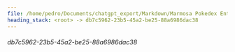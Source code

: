 ```yaml
---
file: /home/pedro/Documents/chatgpt_export/Markdown/Marmosa Pokedex Entry.md
heading_stack: <root> -> db7c5962-23b5-45a2-be25-88a6986dac38
---
```

###### db7c5962-23b5-45a2-be25-88a6986dac38
